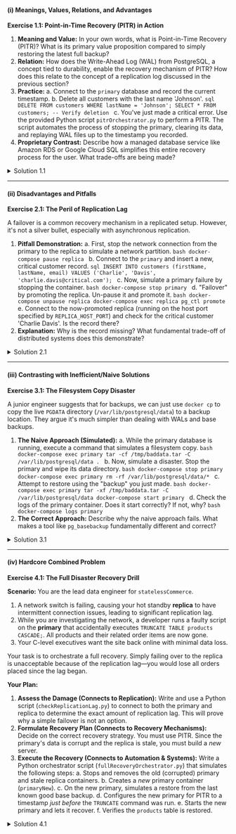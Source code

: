 #### **(i) Meanings, Values, Relations, and Advantages**

**Exercise 1.1: Point-in-Time Recovery (PITR) in Action**

1.  **Meaning and Value:** In your own words, what is Point-in-Time Recovery (PITR)? What is its primary value proposition compared to simply restoring the latest full backup?
2.  **Relation:** How does the Write-Ahead Log (WAL) from PostgreSQL, a concept tied to durability, enable the recovery mechanism of PITR? How does this relate to the concept of a replication log discussed in the previous section?
3.  **Practice:**
    a.  Connect to the `primary` database and record the current timestamp.
    b.  Delete all customers with the last name 'Johnson'.
        ```sql
        DELETE FROM customers WHERE lastName = 'Johnson';
        SELECT * FROM customers; -- Verify deletion
        ```
    c.  You've just made a critical error. Use the provided Python script `pitrOrchestrator.py` to perform a PITR. The script automates the process of stopping the primary, clearing its data, and replaying WAL files up to the timestamp you recorded.
4.  **Proprietary Contrast:** Describe how a managed database service like Amazon RDS or Google Cloud SQL simplifies this entire recovery process for the user. What trade-offs are being made?

<details>
<summary>Solution 1.1</summary>

1.  **Meaning and Value:** PITR is a recovery mechanism that allows a database to be restored to a specific moment in time, not just to the time a full backup was taken. Its primary value is minimizing data loss. While a full backup might be hours or days old, PITR uses a full backup *plus* a continuous log of all subsequent transactions (the WAL) to restore the database to the minute or second right before a failure or error occurred.

2.  **Relation:** The WAL is an ordered log of every change made to the database. This is fundamentally the same concept as a replication log used in leader-follower setups. Both are streams of data changes. Replication applies this stream to a live replica to keep it in sync. PITR applies this stream to a restored backup file to "roll it forward" to a specific point in time. Both rely on the same underlying principle of a durable, ordered log of transactions.

3.  **Practice:**
    a.  Connect and get timestamp:
        ```bash
        docker-compose exec primary psql -U admin -d statelessCommerce -c "SELECT now();"
        # Example output: 2025-08-01 10:30:00.123456+00
        ```
    b.  Run the deletion.
    c.  The solution involves orchestrating a recovery.

    <details>
    <summary><code>solutions/pitrOrchestrator.py</code></summary>

    ```python
    import subprocess
    import sys
    import time
    import os

    def run_command(command, container):
        """Runs a command inside a specified docker container."""
        base_cmd = ["docker-compose", "exec", "-T", container]
        full_cmd = base_cmd + command
        print(f"Executing in {container}: {' '.join(command)}")
        result = subprocess.run(full_cmd, capture_output=True, text=True)
        if result.returncode != 0:
            print(f"Error executing command: {result.stderr}")
        print(result.stdout)
        return result

    def main():
        recovery_target_time = input("Enter the recovery target timestamp (e.g., '2025-08-01 10:29:59 UTC'): ")
        if not recovery_target_time:
            print("Timestamp is required.")
            sys.exit(1)

        print("\n--- Starting Point-in-Time Recovery Simulation ---")

        print("\n[Step 1] Stopping the primary database server...")
        subprocess.run(["docker-compose", "stop", "primary"], check=True)

        print("\n[Step 2] Clearing the primary's data directory...")
        run_command(["rm", "-rf", "/var/lib/postgresql/data/*"], "primary")
        
        print("\n[Step 3] Restoring from base backup by copying from archive...")
        # In a real scenario, you'd restore from your backup storage (e.g., S3).
        # We simulate this by copying the archived data back.
        wal_archive_path = "/archive" # Path inside the container
        run_command(["pg_basebackup", "-D", "/var/lib/postgresql/data", "-h", os.environ['PRIMARY_HOST'], "-U", os.environ['DB_USER'], "-P", "-R"], "primary")


        print(f"\n[Step 4] Creating recovery signal with target time: {recovery_target_time}")
        recovery_conf = f"""
    recovery_target_time = '{recovery_target_time}'
    recovery_target_action = 'promote'
    restore_command = 'cp {wal_archive_path}/%f %p'
    """
        run_command(["touch", "/var/lib/postgresql/data/recovery.signal"], "primary")
        run_command(["bash", "-c", f"echo \"{recovery_conf}\" >> /var/lib/postgresql/data/postgresql.auto.conf"], "primary")
        run_command(["chmod", "0700", "/var/lib/postgresql/data"], "primary")


        print("\n[Step 5] Restarting the primary server to initiate recovery...")
        subprocess.run(["docker-compose", "start", "primary"], check=True)

        print("\n[Step 6] Monitoring recovery. This may take a minute...")
        recovered = False
        for _ in range(30):
            result = run_command(["pg_isready", "-U", "admin"], "primary")
            if "accepting connections" in result.stdout:
                print("Recovery complete. Primary is back online.")
                recovered = True
                break
            time.sleep(2)
        
        if not recovered:
            print("Recovery monitoring timed out. Please check logs.")
            sys.exit(1)
        
        print("\n--- PITR Simulation Complete ---")
        print("Verify the data has been restored correctly.")


    if __name__ == "__main__":
        main()
    ```
    </details>
    
    **Execution:**
    ```bash
    # Get the timestamp, then delete the data in psql
    # Then run the script:
    docker-compose exec pythonClient python /solutions/pitrOrchestrator.py
    # When prompted, enter the timestamp you recorded before the deletion.
    ```
    After running, connect to the primary and verify the 'Johnson' customer has been restored.

4.  **Proprietary Contrast:** Managed services like Amazon RDS abstract this entirely. You typically select a backup from a list, choose "Point-in-Time Restore", and enter a timestamp in a web UI. The service handles creating a new instance, finding the correct base backup, fetching the WAL files from its internal storage (like S3), and performing the replay. The trade-off is **simplicity vs. control/cost**. With RDS, you don't manage the WAL archive or `restore_command`, but you pay for the managed service and have less control over the underlying storage and recovery mechanisms. The open-source way is more complex but offers maximum flexibility and potentially lower direct costs.

</details>

---

#### **(ii) Disadvantages and Pitfalls**

**Exercise 2.1: The Peril of Replication Lag**

A failover is a common recovery mechanism in a replicated setup. However, it's not a silver bullet, especially with asynchronous replication.

1.  **Pitfall Demonstration:**
    a.  First, stop the network connection from the primary to the replica to simulate a network partition.
        ```bash
        docker-compose pause replica
        ```
    b.  Connect to the `primary` and insert a new, critical customer record.
        ```sql
        INSERT INTO customers (firstName, lastName, email) VALUES ('Charlie', 'Davis', 'charlie.davis@critical.com');
        ```
    c.  Now, simulate a primary failure by stopping the container.
        ```bash
        docker-compose stop primary
        ```
    d.  "Failover" by promoting the replica. Un-pause it and promote it.
        ```bash
        docker-compose unpause replica
        docker-compose exec replica pg_ctl promote
        ```
    e.  Connect to the now-promoted replica (running on the host port specified by `REPLICA_HOST_PORT`) and check for the critical customer 'Charlie Davis'. Is the record there?
2.  **Explanation:** Why is the record missing? What fundamental trade-off of distributed systems does this demonstrate?

<details>
<summary>Solution 2.1</summary>

1.  After completing the steps, you will find that the customer 'Charlie Davis' is **not** on the newly promoted primary. The `INSERT` transaction was lost.

2.  **Explanation:** This demonstrates the major pitfall of failover with **asynchronous replication**.
    *   When we paused the replica, streaming replication stopped.
    *   The `INSERT` on the primary was committed locally and its WAL record was written, but it was never sent to the replica.
    *   When the primary "failed" and we promoted the replica, the replica only had the data it had received *before* the network partition.
    *   This is a classic example of the trade-offs described in the **CAP theorem**. We chose **Availability** (the primary could still accept writes even when the replica was disconnected) over strong **Consistency** (the replica was not guaranteed to be in sync). The result of this choice during a failure is potential data loss. A synchronous replication strategy would have prevented this, but the primary would have blocked on the `INSERT` until the replica acknowledged it, which would have been impossible during the network partition.

</details>

---

#### **(iii) Contrasting with Inefficient/Naive Solutions**

**Exercise 3.1: The Filesystem Copy Disaster**

A junior engineer suggests that for backups, we can just use `docker cp` to copy the live `PGDATA` directory (`/var/lib/postgresql/data`) to a backup location. They argue it's much simpler than dealing with WALs and base backups.

1.  **The Naive Approach (Simulated):**
    a.  While the primary database is running, execute a command that simulates a filesystem copy.
        ```bash
        docker-compose exec primary tar -cf /tmp/baddata.tar -C /var/lib/postgresql/data .
        ```
    b.  Now, simulate a disaster. Stop the primary and wipe its data directory.
        ```bash
        docker-compose stop primary
        docker-compose exec primary rm -rf /var/lib/postgresql/data/*
        ```
    c.  Attempt to restore using the "backup" you just made.
        ```bash
        docker-compose exec primary tar -xf /tmp/baddata.tar -C /var/lib/postgresql/data
        docker-compose start primary
        ```
    d.  Check the logs of the primary container. Does it start correctly? If not, why?
        ```bash
        docker-compose logs primary
        ```
2.  **The Correct Approach:** Describe why the naive approach fails. What makes a tool like `pg_basebackup` fundamentally different and correct?

<details>
<summary>Solution 3.1</summary>

1.  When you check the logs in step (d), you will see a stream of errors. The server will likely fail to start, complaining about inconsistent data, partial page writes, or control file mismatches. The database is in a **non-crash-consistent state**.

2.  **Why it Fails:** The naive filesystem copy is not an atomic snapshot. While `tar` was running, the live database was constantly changing files.
    *   Some data files may have been written to disk *before* their corresponding WAL records were flushed.
    *   A single transaction might have changes that span multiple files, and the `tar` command could have copied some of these files before the transaction committed and others after, resulting in a physically corrupt state.
    *   The control file (`pg_control`) might have been copied at a different point in time than the data files, leading to a state mismatch.

    **The Correct Approach:** `pg_basebackup` is fundamentally different because it communicates with the PostgreSQL server to create a **consistent online backup**. It works by:
    a.  Putting the database into a special backup mode.
    b.  Ensuring all necessary WAL records from before and during the copy are preserved.
    c.  Copying the data files.
    d.  Taking the database out of backup mode.

    When you restore from this backup, PostgreSQL knows it's starting from a "fuzzy" but consistent state and uses the included WAL files to perform crash recovery, bringing the database to a perfectly consistent state. This is the only safe way to take a filesystem-level backup of a live database.

</details>

---

#### **(iv) Hardcore Combined Problem**

**Exercise 4.1: The Full Disaster Recovery Drill**

**Scenario:** You are the lead data engineer for `statelessCommerce`.
1.  A network switch is failing, causing your hot standby **replica** to have intermittent connection issues, leading to significant replication lag.
2.  While you are investigating the network, a developer runs a faulty script on the **primary** that accidentally executes `TRUNCATE TABLE products CASCADE;`. All products and their related order items are now gone.
3.  Your C-level executives want the site back online with minimal data loss.

Your task is to orchestrate a full recovery. Simply failing over to the replica is unacceptable because of the replication lag—you would lose all orders placed since the lag began.

**Your Plan:**
1.  **Assess the Damage (Connects to Replication):** Write and use a Python script (`checkReplicationLag.py`) to connect to both the primary and replica to determine the exact amount of replication lag. This will prove why a simple failover is not an option.
2.  **Formulate Recovery Plan (Connects to Recovery Mechanisms):** Decide on the correct recovery strategy. You must use PITR. Since the primary's data is corrupt and the replica is stale, you must build a *new* server.
3.  **Execute the Recovery (Connects to Automation & Systems):** Write a Python orchestrator script (`fullRecoveryOrchestrator.py`) that simulates the following steps:
    a.  Stops and removes the old (corrupted) primary and stale replica containers.
    b.  Creates a *new* primary container (`primaryNew`).
    c.  On the new primary, simulates a restore from the last known good base backup.
    d.  Configures the new primary for PITR to a timestamp *just before* the `TRUNCATE` command was run.
    e.  Starts the new primary and lets it recover.
    f.  Verifies the `products` table is restored.

<details>
<summary>Solution 4.1</summary>

**1. Assess the Damage**

First, we simulate the network lag by pausing the replica, and then run the damaging command on the primary.

```bash
# In one terminal, pause the replica
docker-compose pause replica

# In another terminal, connect to primary and run TRUNCATE
# First, get the current time!
docker-compose exec primary psql -U admin -d statelessCommerce -c "SELECT now();"
# RECORD THIS TIMESTAMP! e.g., '2025-08-01 11:00:00 UTC'
docker-compose exec primary psql -U admin -d statelessCommerce -c "TRUNCATE TABLE products CASCADE;"
docker-compose exec primary psql -U admin -d statelessCommerce -c "SELECT COUNT(*) FROM products;" -- Should be 0
```

Now, unpause the replica and run the lag check script.

```bash
docker-compose unpause replica
# Wait a few seconds for it to reconnect
docker-compose exec pythonClient python /solutions/checkReplicationLag.py
```

<details>
<summary><code>solutions/checkReplicationLag.py</code></summary>

```python
import psycopg2
import os
import time

def get_db_connection(host):
    return psycopg2.connect(
        dbname=os.environ['DB_NAME'],
        user=os.environ['DB_USER'],
        password=os.environ['DB_PASSWORD'],
        host=host,
        port=5432
    )

def get_current_wal_lsn(conn):
    with conn.cursor() as cur:
        cur.execute("SELECT pg_current_wal_lsn()")
        return cur.fetchone()[0]

def get_last_replay_lsn(conn):
    with conn.cursor() as cur:
        time.sleep(5)
        cur.execute("SELECT pg_last_wal_replay_lsn()")
        return cur.fetchone()[0]

def lsn_to_bytes(lsn):
    parts = lsn.split('/')
    return int(parts[0], 16) * 16**8 + int(parts[1], 16)

def main():
    try:
        primary_conn = get_db_connection(os.environ['PRIMARY_HOST'])
        replica_conn = get_db_connection(os.environ['REPLICA_HOST'])

        primary_lsn_str = get_current_wal_lsn(primary_conn)
        replica_lsn_str = get_last_replay_lsn(replica_conn)

        primary_bytes = lsn_to_bytes(primary_lsn_str)
        replica_bytes = lsn_to_bytes(replica_lsn_str)

        lag_bytes = primary_bytes - replica_bytes

        print(f"Primary LSN: {primary_lsn_str} ({primary_bytes} bytes)")
        print(f"Replica LSN: {replica_lsn_str} ({replica_bytes} bytes)")
        print(f"Replication Lag: {lag_bytes / 1024:.2f} KB")

        if lag_bytes > 500: # Setting a threshold for significant lag
            print("\nWARNING: Replica is significantly lagging. Direct failover would result in data loss.")
        else:
            print("\nReplica is in sync or has minimal lag.")

    except psycopg2.OperationalError as e:
        print(f"Could not connect to database: {e}")
    finally:
        if 'primary_conn' in locals() and primary_conn:
            primary_conn.close()
        if 'replica_conn' in locals() and replica_conn:
            replica_conn.close()

if __name__ == "__main__":
    main()
```
</details>

You will see a significant lag reported, confirming that failing over would lose data.

**2. Formulate Recovery Plan**

The correct plan is:
-   Do not use the stale replica.
-   Do not try to fix the corrupted primary.
-   Create a new instance, restore it from the most recent base backup (which our Docker setup creates on init), and perform Point-in-Time Recovery using the archived WAL files to the moment *before* the `TRUNCATE` command was run.

**3. Execute the Recovery**

This conceptual orchestrator script uses Docker commands to achieve the recovery steps.

<details>
<summary><code>solutions/fullRecoveryOrchestrator.py</code> (Conceptual Implementation)</summary>

```python
import subprocess
import sys
import time
import os

def run_host_command(command):
    """Runs a command on the host machine."""
    print(f"Executing on host: {' '.join(command)}")
    result = subprocess.run(command, capture_output=True, text=True)
    if result.returncode != 0:
        print(f"Error: {result.stderr}")
        sys.exit(1)
    print(result.stdout)
    return result

def main():
    recovery_target_time = input("Enter the recovery target timestamp (BEFORE the TRUNCATE): ")
    if not recovery_target_time:
        print("Timestamp is required.")
        sys.exit(1)

    print("\n--- Starting Full Disaster Recovery Drill ---")

    print("\n[Step 1] Tearing down the compromised environment...")
    run_host_command(["docker-compose", "down", "--volumes"])

    print("\n[Step 2] Re-creating volumes for the new environment...")
    run_host_command(["docker", "volume", "create", "statelessCommercePrimaryData"])
    run_host_command(["docker", "volume", "create", "statelessCommerceWalArchive"])

    print("\n[Step 3] Starting a temporary primary to create a 'base backup'...")
    run_host_command(["docker-compose", "up", "-d", "--no-deps", "primary"])

    print("\n[Step 4] Stopping the temporary primary...")
    run_host_command(["docker-compose", "stop", "primary"])
    
    print("\n[Step 5] Simulating restore: Re-initializing primary and configuring PITR...")
    # Get the absolute path to the WAL archive on the host
    wal_volume_path = run_host_command(["docker", "volume", "inspect", "-f", "{{.Mountpoint}}", "statelessCommerceWalArchive"]).stdout.strip()
    
    # We must run these next commands inside a temporary container with the volumes mounted
    # to manipulate the files correctly.
    data_volume = "statelessCommercePrimaryData"
    archive_volume = "statelessCommerceWalArchive"
    
    # 1. Clean the data directory
    run_host_command(["docker", "run", "--rm", "-v", f"{data_volume}:/data", "busybox", "rm", "-rf", "/data/*"])
    
    # 2. Run pg_basebackup to restore from the WAL archive (this is a conceptual step)
    # A real backup would be on S3. Here, we just re-init and will rely on WAL replay.
    # We re-create the data dir from scratch, then apply WALs.
    run_host_command(["docker", "run", "--rm", "-v", f"{data_volume}:/data", "-v", f"{archive_volume}:/archive", "postgres:15", "pg_basebackup", "-D", "/data", "-R", "--wal-method=fetch"])


    print(f"\n[Step 6] Creating recovery.signal and setting recovery target...")
    recovery_conf = f"restore_command = 'cp /archive/%f %p'\nrecovery_target_time = '{recovery_target_time}'\nrecovery_target_action = 'promote'\n"
    
    run_host_command(["docker", "run", "--rm", "-v", f"{data_volume}:/data", "busybox", "touch", "/data/recovery.signal"])
    run_host_command(["docker", "run", "--rm", "-v", f"{data_volume}:/data", "busybox", "sh", "-c", f"echo '{recovery_conf}' >> /data/postgresql.conf"])

    print("\n[Step 7] Starting the restored primary server...")
    run_host_command(["docker-compose", "up", "-d", "primary"])

    print("\n[Step 8] Monitoring recovery...")
    recovered = False
    for _ in range(60): # Increase timeout for recovery
        result = subprocess.run(["docker-compose", "exec", "primary", "pg_isready", "-U", "admin"], capture_output=True, text=True)
        if "accepting connections" in result.stdout:
            print("Recovery complete. New primary is online.")
            recovered = True
            break
        time.sleep(2)

    if not recovered:
        print("Recovery monitoring timed out. Please check container logs.")
        sys.exit(1)
        
    print("\n--- Full Recovery Drill Complete ---")
    print("Verify that the 'products' table and its data have been restored.")

if __name__ == "__main__":
    main()

```
</details>

**Execution:**
1.  Follow the steps in "Assess the Damage" to create a disaster scenario. Make sure you have the timestamp right before the `TRUNCATE`.
2.  Run the orchestrator: `python3 solutions/fullRecoveryOrchestrator.py`
3.  Enter the recovery timestamp when prompted.
4.  The script will tear down the old environment and bring up a new primary container.
5.  Connect to the new `primary` container and verify that the `products` and `orderItems` tables have been restored to their original state.

This exercise integrates understanding of replication lag, the mechanics of PITR, and the necessity of automation to execute a complex, multi-step recovery plan that prioritizes data integrity over simple availability.

</details>